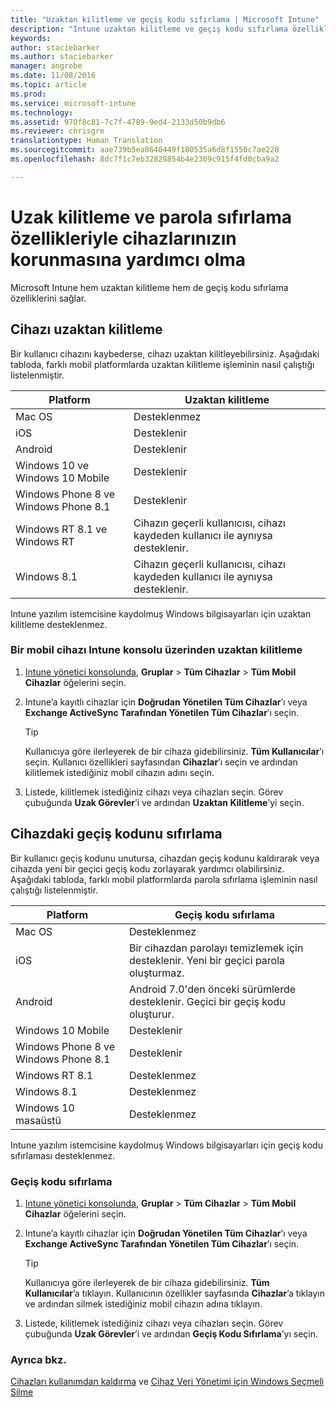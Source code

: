 ```yaml
---
title: "Uzaktan kilitleme ve geçiş kodu sıfırlama | Microsoft Intune"
description: "Intune uzaktan kilitleme ve geçiş kodu sıfırlama özellikleri sunar."
keywords: 
author: staciebarker
ms.author: staciebarker
manager: angrobe
ms.date: 11/08/2016
ms.topic: article
ms.prod: 
ms.service: microsoft-intune
ms.technology: 
ms.assetid: 970f8c81-7c7f-4789-9ed4-2133d50b9db6
ms.reviewer: chrisgre
translationtype: Human Translation
ms.sourcegitcommit: aae739b5ea8640449f180535a6d8f1550c7ae228
ms.openlocfilehash: 8dc7f1c7eb32828854b4e2309c915f4fd0cba9a2

---
```

# <a name="help-protect-your-devices-with-remote-lock-and-passcode-reset"></a>Uzak kilitleme ve parola sıfırlama özellikleriyle cihazlarınızın korunmasına yardımcı olma
Microsoft Intune hem uzaktan kilitleme hem de geçiş kodu sıfırlama özelliklerini sağlar.

## <a name="lock-a-device-remotely"></a>Cihazı uzaktan kilitleme
Bir kullanıcı cihazını kaybederse, cihazı uzaktan kilitleyebilirsiniz. Aşağıdaki tabloda, farklı mobil platformlarda uzaktan kilitleme işleminin nasıl çalıştığı listelenmiştir.

|Platform|Uzaktan kilitleme|
|------------|---------------|
|Mac OS|Desteklenmez|
|iOS|Desteklenir|
|Android|Desteklenir|
|Windows 10 ve Windows 10 Mobile|Desteklenir|
|Windows Phone 8 ve Windows Phone 8.1|Desteklenir|
|Windows RT 8.1 ve Windows RT|Cihazın geçerli kullanıcısı, cihazı kaydeden kullanıcı ile aynıysa desteklenir.|
|Windows 8.1|Cihazın geçerli kullanıcısı, cihazı kaydeden kullanıcı ile aynıysa desteklenir.|

Intune yazılım istemcisine kaydolmuş Windows bilgisayarları için uzaktan kilitleme desteklenmez.

### <a name="lock-a-mobile-device-remotely-through-the-intune-console"></a>Bir mobil cihazı Intune konsolu üzerinden uzaktan kilitleme

1.  [Intune yönetici konsolunda](https://manage.microsoft.com/), **Gruplar** &gt; **Tüm Cihazlar** &gt; **Tüm Mobil Cihazlar** öğelerini seçin.

2.  Intune’a kayıtlı cihazlar için **Doğrudan Yönetilen Tüm Cihazlar**’ı veya **Exchange ActiveSync Tarafından Yönetilen Tüm Cihazlar**’ı seçin.

    > [!TIP]
    > Kullanıcıya göre ilerleyerek de bir cihaza gidebilirsiniz. **Tüm Kullanıcılar**’ı seçin. Kullanıcı özellikleri sayfasından **Cihazlar**’ı seçin ve ardından kilitlemek istediğiniz mobil cihazın adını seçin.

3.  Listede, kilitlemek istediğiniz cihazı veya cihazları seçin. Görev çubuğunda **Uzak Görevler**’i ve ardından **Uzaktan Kilitleme**’yi seçin.

## <a name="reset-the-passcode-on-a-device"></a>Cihazdaki geçiş kodunu sıfırlama
Bir kullanıcı geçiş kodunu unutursa, cihazdan geçiş kodunu kaldırarak veya cihazda yeni bir geçici geçiş kodu zorlayarak yardımcı olabilirsiniz. Aşağıdaki tabloda, farklı mobil platformlarda parola sıfırlama işleminin nasıl çalıştığı listelenmiştir.

|Platform|Geçiş kodu sıfırlama|
|------------|------------------|
|Mac OS|Desteklenmez|
|iOS|Bir cihazdan parolayı temizlemek için desteklenir. Yeni bir geçici parola oluşturmaz.|
|Android|Android 7.0'den önceki sürümlerde desteklenir. Geçici bir geçiş kodu oluşturur.|
|Windows 10 Mobile|Desteklenir|
|Windows Phone 8 ve Windows Phone 8.1|Desteklenir|
|Windows RT 8.1|Desteklenmez|
|Windows 8.1|Desteklenmez|
|Windows 10 masaüstü|Desteklenmez|

Intune yazılım istemcisine kaydolmuş Windows bilgisayarları için geçiş kodu sıfırlaması desteklenmez.

### <a name="reset-a-passcode"></a>Geçiş kodu sıfırlama

1.  [Intune yönetici konsolunda](https://manage.microsoft.com/), **Gruplar** &gt; **Tüm Cihazlar** &gt; **Tüm Mobil Cihazlar** öğelerini seçin.

2.  Intune’a kayıtlı cihazlar için **Doğrudan Yönetilen Tüm Cihazlar**’ı veya **Exchange ActiveSync Tarafından Yönetilen Tüm Cihazlar**’ı seçin.

    > [!TIP]
    > Kullanıcıya göre ilerleyerek de bir cihaza gidebilirsiniz. **Tüm Kullanıcılar**’a tıklayın. Kullanıcının özellikler sayfasında **Cihazlar**’a tıklayın ve ardından silmek istediğiniz mobil cihazın adına tıklayın.

3.  Listede, kilitlemek istediğiniz cihazı veya cihazları seçin. Görev çubuğunda **Uzak Görevler**’i ve ardından **Geçiş Kodu Sıfırlama**’yı seçin.


### <a name="see-also"></a>Ayrıca bkz.
[Cihazları kullanımdan kaldırma](retire-devices-from-microsoft-intune-management.md) ve [Cihaz Veri Yönetimi için Windows Seçmeli Silme](http://technet.microsoft.com/library/dn486874.aspx)



<!--HONumber=Nov16_HO4-->


